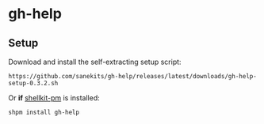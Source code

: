 # gh-help

## Setup

Download and install the self-extracting setup script:

    https://github.com/sanekits/gh-help/releases/latest/downloads/gh-help-setup-0.3.2.sh

Or **if** [shellkit-pm](https://github.com/sanekits/shellkit-pm) is installed:

    shpm install gh-help

##
